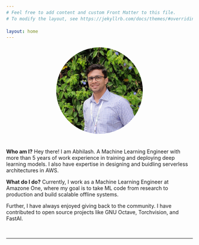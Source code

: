 ```yaml
---
# Feel free to add content and custom Front Matter to this file.
# To modify the layout, see https://jekyllrb.com/docs/themes/#overriding-theme-defaults

layout: home
---
```


<center><img 
    src="/assets/profilepic.jpg" 
    alt="Profile Picture" 
    width="234" height="234" 
    style="border-radius: 50%; margin: 1%;"
/></center>

<br>

**Who am I?**
Hey there! I am Abhilash. A Machine Learning Engineer with more than 5 years of work experience in training and deploying deep learning models. I also have expertise in designing and buidling serverless architectures in AWS.

**What do I do?**
Currently, I work as a Machine Learning Engineer at Amazone One, where my goal is to take ML code from research to production and build scalable offline systems.

Further, I have always enjoyed giving back to the community. I have contributed to open source projects like GNU Octave, Torchvision, and FastAI.

<br>
<hr>
<br>